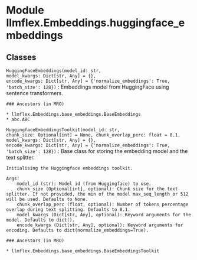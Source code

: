 Module llmflex.Embeddings.huggingface_embeddings
================================================

Classes
-------

`HuggingFaceEmbeddings(model_id: str, model_kwargs: Dict[str, Any] = {}, encode_kwargs: Dict[str, Any] = {'normalize_embeddings': True, 'batch_size': 128})`
:   Embeddings model from HuggingFace using sentence transformers.

    ### Ancestors (in MRO)

    * llmflex.Embeddings.base_embeddings.BaseEmbeddings
    * abc.ABC

`HuggingfaceEmbeddingsToolkit(model_id: str, chunk_size: Optional[int] = None, chunk_overlap_perc: float = 0.1, model_kwargs: Dict[str, Any] = {}, encode_kwargs: Dict[str, Any] = {'normalize_embeddings': True, 'batch_size': 128})`
:   Base class for storing the embedding model and the text splitter.
        
    
    Initialising the Huggingface embeddings toolkit.
    
    Args:
        model_id (str): Model id (from Huggingface) to use.
        chunk_size (Optional[int], optional): Chunk size for the text splitter. If not provided, the min of the model max_seq_length or 512 will be used. Defaults to None.
        chunk_overlap_perc (float, optional): Number of tokens percentage overlap during text splitting. Defaults to 0.1.
        model_kwargs (Dict[str, Any], optional): Keyword arguments for the model. Defaults to dict().
        encode_kwargs (Dict[str, Any], optional): Keyword arguments for encoding. Defaults to dict(normalize_embeddings=True).

    ### Ancestors (in MRO)

    * llmflex.Embeddings.base_embeddings.BaseEmbeddingsToolkit